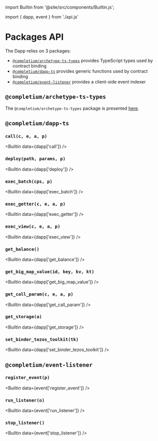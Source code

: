 import Builtin from '@site/src/components/Builtin.js';

import { dapp, event } from './api.js'

# Packages API

The Dapp relies on 3 packages:
* [`@completium/archetype-ts-types`](https://www.npmjs.com/package/@completium/archetype-ts-types) provides TypeScript types used by contract binding
* [`@completium/dapp-ts`](https://www.npmjs.com/package/@completium/dapp-ts) provides generic functions used by contract binding
* [`@completium/event-listener`](https://www.npmjs.com/package/@completium/event-listener) provides a client-side event indexer

## `@completium/archetype-ts-types`

The `@completium/archetype-ts-types` package is presented [here](/docs/tests/apis/#completiumarchetype-ts-types).

## `@completium/dapp-ts`

### `call(c, e, a, p)`

<Builtin data={dapp['call']} />

### `deploy(path, params, p)`

<Builtin data={dapp['deploy']} />

### `exec_batch(cps, p)`

<Builtin data={dapp['exec_batch']} />

### `exec_getter(c, e, a, p)`

<Builtin data={dapp['exec_getter']} />

### `exec_view(c, e, a, p)`

<Builtin data={dapp['exec_view']} />

### `get_balance()`

<Builtin data={dapp['get_balance']} />

### `get_big_map_value(id, key, kv, kt)`

<Builtin data={dapp['get_big_map_value']} />

### `get_call_param(c, e, a, p)`

<Builtin data={dapp['get_call_param']} />

### `get_storage(a)`

<Builtin data={dapp['get_storage']} />

### `set_binder_tezos_toolkit(tk)`

<Builtin data={dapp['set_binder_tezos_toolkit']} />

## `@completium/event-listener`

### `register_event(p)`

<Builtin data={event['register_event']} />

### `run_listener(o)`

<Builtin data={event['run_listener']} />

### `stop_listener()`

<Builtin data={event['stop_listener']} />


